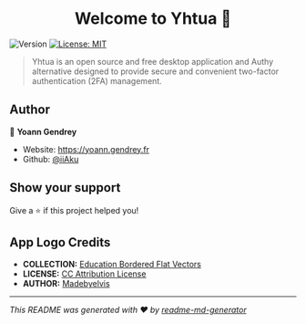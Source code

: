 <h1 align="center">Welcome to Yhtua 👋</h1>
<p>
  <img alt="Version" src="https://img.shields.io/badge/version-0.0.1-blue.svg?cacheSeconds=2592000" />
  <a href="#" target="_blank">
    <img alt="License: MIT" src="https://img.shields.io/badge/License-MIT-yellow.svg" />
  </a>
</p>

> Yhtua is an open source and free desktop application and Authy alternative designed to provide secure and convenient two-factor authentication (2FA) management.

## Author

👤 **Yoann Gendrey**

- Website: https://yoann.gendrey.fr
- Github: [@iiAku](https://github.com/iiAku)

## Show your support

Give a ⭐️ if this project helped you!

## App Logo Credits

- **COLLECTION:** [Education Bordered Flat Vectors](https://www.svgrepo.com/collection/education-bordered-flat-vectors/)
- **LICENSE:** [CC Attribution License](https://www.svgrepo.com/page/licensing/#CC%20Attribution)
- **AUTHOR:** [Madebyelvis](https://www.svgrepo.com/author/Madebyelvis/)

---

_This README was generated with ❤️ by [readme-md-generator](https://github.com/kefranabg/readme-md-generator)_
